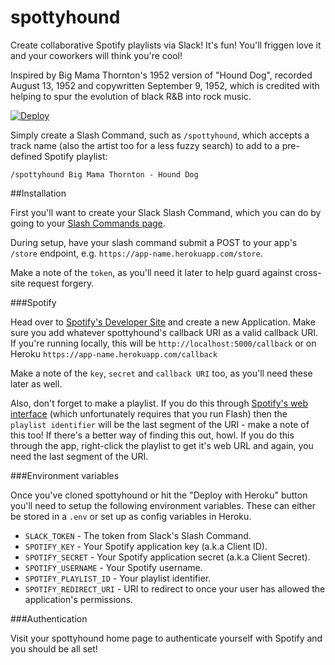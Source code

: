 # spottyhound
Create collaborative Spotify playlists via Slack! It's fun! You'll friggen love it and your coworkers will think you're cool!

Inspired by Big Mama Thornton's 1952 version of "Hound Dog", recorded August 13, 1952 and copywritten September 9, 1952, which is credited with helping to spur the evolution of black R&B into rock music.

[![Deploy](https://www.herokucdn.com/deploy/button.png)](https://heroku.com/deploy)

Simply create a Slash Command, such as `/spottyhound`, which accepts a track name (also the artist too for a less fuzzy search) to add to a pre-defined Spotify playlist:

    /spottyhound Big Mama Thornton - Hound Dog

##Installation

First you'll want to create your Slack Slash Command, which you can do by going to your [Slash Commands page](https://my.slack.com/services/new/slash-commands).

During setup, have your slash command submit a POST to your app's `/store` endpoint, e.g. `https://app-name.herokuapp.com/store`.

Make a note of the `token`, as you'll need it later to help guard against cross-site request forgery.

###Spotify

Head over to [Spotify's Developer Site](http://developer.spotify.com) and create a new Application. Make sure you add whatever spottyhound's callback URI as a valid callback URI. If you're running locally, this will be `http://localhost:5000/callback` or on Heroku `https://app-name.herokuapp.com/callback`

Make a note of the `key`, `secret` and `callback URI` too, as you'll need these later as well.

Also, don't forget to make a playlist. If you do this through [Spotify's web interface](http://play.spotify.com) (which unfortunately requires that you run Flash) then the `playlist identifier` will be the last segment of the URI - make a note of this too! If there's a better way of finding this out, howl. If you do this through the app, right-click the playlist to get it's web URL and again, you need the last segment of the URI.

###Environment variables

Once you've cloned spottyhound or hit the "Deploy with Heroku" button you'll need to setup the following environment variables. These can either be stored in a `.env` or set up as config variables in Heroku.

* `SLACK_TOKEN` - The token from Slack's Slash Command.
* `SPOTIFY_KEY` - Your Spotify application key (a.k.a Client ID).
* `SPOTIFY_SECRET` - Your Spotify application secret (a.k.a Client Secret).
* `SPOTIFY_USERNAME` - Your Spotify username.
* `SPOTIFY_PLAYLIST_ID` - Your playlist identifier.
* `SPOTIFY_REDIRECT_URI` - URI to redirect to once your user has allowed the application's permissions.

###Authentication

Visit your spottyhound home page to authenticate yourself with Spotify and you should be all set!

